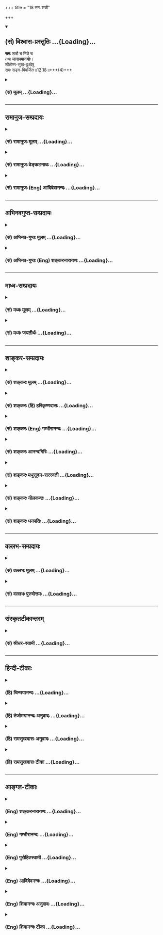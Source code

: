 +++
title = "18 समः शत्रौ"

+++
<div class="js_include" newlevelforh1="2" title="(सं) विश्वास-प्रस्तुतिः" unfilled url="/mahAbhAratam/vyAsaH/shlokashaH/06-bhIShma-parva/03-bhagavad-gItA-parva/saMskRtam/vishvAsa-prastutiH/12_bhakti-yogaH/18_samaH_shatrau.md">
<details open><summary><h2>(सं) विश्वास-प्रस्तुतिः ...{Loading}...</h2></summary>

**समः** शत्रौ च मित्रे च  
तथा **मानापमानयोः**।  
शीतोष्ण-सुख-दुःखेषु  
समः सङ्ग-विवर्जितः॥12.18॥+++(4)+++
</details>
</div>
<div class="js_include collapsed" newlevelforh1="3" title="(सं) मूलम्" unfilled url="/mahAbhAratam/vyAsaH/shlokashaH/06-bhIShma-parva/03-bhagavad-gItA-parva/saMskRtam/mUlam/12_bhakti-yogaH/18_samaH_shatrau.md">
<details><summary><h3>(सं) मूलम् ...{Loading}...</h3></summary>

समः शत्रौ च मित्रे च तथा मानापमानयोः।  
शीतोष्णसुखदुःखेषु समः सङ्गविवर्जितः।।12.18।।
</details>
</div>


_________________
## रामानुज-सम्प्रदायः
<div class="js_include collapsed" newlevelforh1="3" title="(सं) रामानुजः मूलम्" unfilled url="/mahAbhAratam/vyAsaH/shlokashaH/06-bhIShma-parva/03-bhagavad-gItA-parva/saMskRtam/rAmAnujaH/mUlam/12_bhakti-yogaH/18_samaH_shatrau.md">
<details><summary><h3>(सं) रामानुजः मूलम् ...{Loading}...</h3></summary>

।।12.18।। अद्वेष्टा सर्वभूतानाम् (गीता 12।13) इत्यादिना शत्रुमित्रादिषु
द्वेषादिरहितत्वम् उक्तम्। अत्र तेषु सन्निहितेषु अपि समचित्तत्वम्; ततः
अपि अतिरिक्तो विशेष उच्यते। आत्मनि स्थिरमतित्वेन निकेतनादिषु असक्त इति
**अनिकेतः;** तत एव मानापमानादिषु अपि समः; य एवंभूतो **भक्तिमान्** स **मे
प्रियः। अस्माद् आत्मनिष्ठात् मद्भक्तियोगनिष्ठस्य श्रैष्ठ्यं प्रतिपादयन्
यथोपक्रमम् उपसंहरति --**

</details>
</div>
<div class="js_include collapsed" newlevelforh1="3" title="(सं) रामानुजः वेङ्कटनाथः" unfilled url="/mahAbhAratam/vyAsaH/shlokashaH/06-bhIShma-parva/03-bhagavad-gItA-parva/saMskRtam/rAmAnujaH/venkaTanAthaH/12_bhakti-yogaH/18_samaH_shatrau.md">
<details><summary><h3>(सं) रामानुजः वेङ्कटनाथः ...{Loading}...</h3></summary>

  
  
।।12.18।। समः शत्रौ च इत्यादिना श्लोकद्वयेन बहुविधं सहेतुकं साम्यमुच्यते
तत्र पुनरुक्तिमाशङ्क्य परिहरतिअद्वेष्टेति।
सन्निहितस्वरूपमानावमानादिद्वन्द्वान्तरसहपाठवशादत्र शत्रुमित्रयोरपि
सन्निहितयोर्विवक्षा। सन्निधिर्हि विकारमतिशयेन जनयति। ततोऽप्यतिरिक्त इति
दूरस्थासन्नसाधारणात् अद्वेषमात्रादतिरिक्त इत्यर्थः। क्वचिदपि
सङ्गवर्जितत्वाच्छीतोष्णादिषु समत्वम्। निन्दास्तुत्योः
फलभूतामर्षानुरागादिरहितत्वान्निष्फलत्ववेषेण तुल्यत्वम्। मौनी इति नात्र
मननं विवक्षितम्;स्थिरमतिः इत्यनेनैव सिद्धत्वात् मुनिर्मननशीलः; तस्य भावो
**मित्यप्रसिद्धार्थता** च स्यात् नापि समस्तशब्दानुच्चारणं **त
त्यन्तापेक्षाभावात्;** सङ्कीर्तनादिविधेश्च न च **कालविशेष**
देनियतमौनव्रतं; तस्योपयुक्तत्वेऽपि पूर्वोत्तरसङ्गत्यभावात् निन्दन्तं हि
निन्दन्ति लौकिकाः; स्तुवन्तं च स्तुवन्ति ततः
प्रसक्तनिन्दास्तोत्रप्रतिक्षेपपरत्वमेवोचितम्। सन्तुष्टो येनकेनचित् इति
मौनित्वे हेत्वन्तरपरम् अन्यथासन्तुष्टः सततं योगी \[12।14\] इति
पूर्वोक्तत्वेन पुनरुक्तिप्रसङ्गात्।
यदृच्छयागतैर्यत्किञ्चिद्द्रव्यैरसन्तुष्टो हि सापेक्षतया स्तुतिपूर्वं
कञ्चन याचते; अदातारं च द्विष्यात्। यद्वा अन्यस्तुतितात्पर्येण वा
निन्दन्ति। स्थिरमतित्वस्य प्रकरणविशेषितं विषयं दर्शयन् सर्वस्योपरि
निर्दिष्टस्य तस्य साक्षात्परम्परया वा पूर्वोक्तसमस्तहेतुत्वं च
दर्शयतिआत्मनीति। निकेतननिषेधस्य क्षेत्रादिनिषेधोपलक्षणतया आदिशब्दः।
अत्रसमः इति द्वौ परिव्राड्विषयाविति यादवप्रकाशोक्तस्य न लिङ्गं पश्यामः।
शत्रुमित्रसाम्यादिगुणानां मुमुक्षौ गृहस्थेऽप्यवश्यम्भावादनिकेतत्वस्य चन
शब्दशास्त्राभिरतस्य मोक्षो नचापि रम्यावसथप्रियस्य। न भोजनाच्छादनतत्परस्य
न लोकचित्तग्रहणे रतस्य।। एकान्तशीलस्य दृढव्रतस्य
पञ्चेन्द्रियाप्रीतिनिवर्तकस्य। अध्यात्मविद्यारतमानसस्य मोक्षो ध्रुवो
नित्यमहिंसकस्य \[वा.स्मृ.10।7आ.स्मृ.10।67\] इत्यादिन्यायेन
निस्सङ्गतयाऽपि विर्वाहात्; गृहस्थादिषु
निकेतसद्भावनिषेधस्यानुपकारकत्वात्; तत्सद्भावस्य
क्वचिद्योगाद्युपकारकैत्वसम्भावनया च तत्सङ्गमात्रमेव निषेव्यतया
विवक्षितमिति दर्शयितुंअसक्त इत्युक्तम्। अत एवअद्वेष्टा \[12।13\]
इत्यादीनां सर्वेषामप्यक्षरोपासकसन्न्यासिविषयत्वंशङ्करोक्तं निरस्तम्।
क्वचित्सक्तस्य हि स्वरूपतः सुखत्वरहितैर्मानादिभिः प्रीत्यादिकम् अतः
क्वचिदपि सङ्गाभावान्मानादिषु समत्वमित्याह -- तत एवेति
पूर्वश्लोकेष्विवात्रापि यत्तच्छब्दाध्याहारेणोद्देश्य विधेयांशविभागं
दर्शयतिय एवम्भूतो भक्तिमान्स मे प्रिय इति।

</details>
</div>
<div class="js_include collapsed" newlevelforh1="3" title="(सं) रामानुजः (Eng) आदिदेवानन्दः" unfilled url="/mahAbhAratam/vyAsaH/shlokashaH/06-bhIShma-parva/03-bhagavad-gItA-parva/saMskRtam/rAmAnujaH/english/AdidevAnandaH/12_bhakti-yogaH/18_samaH_shatrau.md">
<details><summary><h3>(सं) रामानुजः (Eng) आदिदेवानन्दः ...{Loading}...</h3></summary>

12.18 - 12.19 The absence of hate etc., towards foes, friends etc., has already been taught in the stanza beginning with, 'He who never hates any being' (11.13). What is now taught is that eanimity to be practised even when such persons mentioned above are present before one who is superior to those having a general eanimous temperament referred to earlier. Who has no 'home', namely, who is not attached to home, etc.,
as he possesses firmness of mind with regard to the self. Because of this, he is 'same even in honour and dishonour.' He who is devoted to Me and who is like this - he is dear to Me. Showing the superiority of Bhakti-Nistha over Atma-nistha, Sri Krsna now concludes in accordance with what is stated at the beginning of this chapter in Verse 2.

</details>
</div>


_________________
## अभिनवगुप्त-सम्प्रदायः
<div class="js_include collapsed" newlevelforh1="3" title="(सं) अभिनव-गुप्तः मूलम्" unfilled url="/mahAbhAratam/vyAsaH/shlokashaH/06-bhIShma-parva/03-bhagavad-gItA-parva/saMskRtam/abhinava-guptaH/mUlam/12_bhakti-yogaH/18_samaH_shatrau.md">
<details><summary><h3>(सं) अभिनव-गुप्तः मूलम् ...{Loading}...</h3></summary>

।।12.15 -- 12.20।। यस्मादित्यादि मे प्रिया इत्यन्तम्। अनिकेतः -- इदमेव
मया कर्तव्यम् इति यस्य नास्ति प्रतिज्ञा। यथाप्राप्तहेवाकितया
सुखदुःखादिकमुपभुञ्ज्ञानः परमेश्वरविषयसमावेशितहृदयः सुखेनैव प्राप्नोति
परमकैवल्यम् इति।  
  
।। शिवम्।।

</details>
</div>
<div class="js_include collapsed" newlevelforh1="3" title="(सं) अभिनव-गुप्तः (Eng) शङ्करनारायणः" unfilled url="/mahAbhAratam/vyAsaH/shlokashaH/06-bhIShma-parva/03-bhagavad-gItA-parva/saMskRtam/abhinava-guptaH/english/shankaranArAyaNaH/12_bhakti-yogaH/18_samaH_shatrau.md">
<details><summary><h3>(सं) अभिनव-गुप्तः (Eng) शङ्करनारायणः ...{Loading}...</h3></summary>

12.18 See Comment under 12.20

</details>
</div>


_________________
## माध्व-सम्प्रदायः
<div class="js_include collapsed" newlevelforh1="3" title="(सं) मध्वः मूलम्" unfilled url="/mahAbhAratam/vyAsaH/shlokashaH/06-bhIShma-parva/03-bhagavad-gItA-parva/saMskRtam/madhvaH/mUlam/12_bhakti-yogaH/18_samaH_shatrau.md">
<details><summary><h3>(सं) मध्वः मूलम् ...{Loading}...</h3></summary>

।।12.18।। Sri Madhvacharya did not comment on this sloka.,

</details>
</div>
<div class="js_include collapsed" newlevelforh1="3" title="(सं) मध्वः जयतीर्थः" unfilled url="/mahAbhAratam/vyAsaH/shlokashaH/06-bhIShma-parva/03-bhagavad-gItA-parva/saMskRtam/madhvaH/jayatIrthaH/12_bhakti-yogaH/18_samaH_shatrau.md">
<details><summary><h3>(सं) मध्वः जयतीर्थः ...{Loading}...</h3></summary>

।।12.18।। Sri Jayatirtha did not comment on this sloka.  
  

</details>
</div>


_________________
## शाङ्कर-सम्प्रदायः
<div class="js_include collapsed" newlevelforh1="3" title="(सं) शङ्करः मूलम्" unfilled url="/mahAbhAratam/vyAsaH/shlokashaH/06-bhIShma-parva/03-bhagavad-gItA-parva/saMskRtam/shankaraH/mUlam/12_bhakti-yogaH/18_samaH_shatrau.md">
<details><summary><h3>(सं) शङ्करः मूलम् ...{Loading}...</h3></summary>

।।12.18।। --,**समः शत्रौ च मित्रे च; तथा मानापमानयोः** पूजापरिभवयोः;
**शीतोष्णसुखदुःखेषु समः;** सर्वत्र च सङ्गविवर्जितः।। किञ्च --,

</details>
</div>
<div class="js_include collapsed" newlevelforh1="3" title="(सं) शङ्करः (हि) हरिकृष्णदासः" unfilled url="/mahAbhAratam/vyAsaH/shlokashaH/06-bhIShma-parva/03-bhagavad-gItA-parva/saMskRtam/shankaraH/hindI/harikRShNadAsaH/12_bhakti-yogaH/18_samaH_shatrau.md">
<details><summary><h3>(सं) शङ्करः (हि) हरिकृष्णदासः ...{Loading}...</h3></summary>

।।12.18।। जो शत्रुमित्रमें और मानापमानमें अर्थात् सत्कार और तिरस्कारमें
समान रहता है एवं शीतउष्ण और सुखदुःखमें भी समभाववाला है तथा सर्वत्र
आसक्तिसे रहित हो चुका है।

</details>
</div>
<div class="js_include collapsed" newlevelforh1="3" title="(सं) शङ्करः (Eng) गम्भीरानन्दः" unfilled url="/mahAbhAratam/vyAsaH/shlokashaH/06-bhIShma-parva/03-bhagavad-gItA-parva/saMskRtam/shankaraH/english/gambhIrAnandaH/12_bhakti-yogaH/18_samaH_shatrau.md">
<details><summary><h3>(सं) शङ्करः (Eng) गम्भीरानन्दः ...{Loading}...</h3></summary>

12.18 Samah, who is the same; satrau ca mitre, towards friend and foe;
ca tatha, and so also; mana-apamanayoh, in honour and dishonour, in
adoration and humiliation; who is the same sita-usna-sukha-duhkhesu,
under cold, heat, happiness and sorrow; and sanga-vivar-jitah, free from
attachment to everything; Moreover,

</details>
</div>
<div class="js_include collapsed" newlevelforh1="3" title="(सं) शङ्करः आनन्दगिरिः" unfilled url="/mahAbhAratam/vyAsaH/shlokashaH/06-bhIShma-parva/03-bhagavad-gItA-parva/saMskRtam/shankaraH/AnandagiriH/12_bhakti-yogaH/18_samaH_shatrau.md">
<details><summary><h3>(सं) शङ्करः आनन्दगिरिः ...{Loading}...</h3></summary>

।।12.18।।**सम इति।** अद्वेष्टेत्यादिना द्वेषादिविशेषाभाव उक्तः; संप्रति
सर्वत्रैवाविकृतचित्तत्वमुच्यते। सर्वत्र चेतने स्त्रयादावचेतने च
चन्दनादावित्यर्थः।

</details>
</div>
<div class="js_include collapsed" newlevelforh1="3" title="(सं) शङ्करः मधुसूदन-सरस्वती" unfilled url="/mahAbhAratam/vyAsaH/shlokashaH/06-bhIShma-parva/03-bhagavad-gItA-parva/saMskRtam/shankaraH/madhusUdana-sarasvatI/12_bhakti-yogaH/18_samaH_shatrau.md">
<details><summary><h3>(सं) शङ्करः मधुसूदन-सरस्वती ...{Loading}...</h3></summary>

।।12.18।। सम इति। किंच पूर्वस्यैव प्रपञ्चः। सङ्गविवर्जितः
चेतनाचेतनसर्वविषयशोभनाध्यासरहितः। ,सर्वथा हर्षविषादशून्य इत्यर्थः।
स्पष्टमन्यत्।

</details>
</div>
<div class="js_include collapsed" newlevelforh1="3" title="(सं) शङ्करः नीलकण्ठः" unfilled url="/mahAbhAratam/vyAsaH/shlokashaH/06-bhIShma-parva/03-bhagavad-gItA-parva/saMskRtam/shankaraH/nIlakaNThaH/12_bhakti-yogaH/18_samaH_shatrau.md">
<details><summary><h3>(सं) शङ्करः नीलकण्ठः ...{Loading}...</h3></summary>

।।12.18।। उदासीनत्वं व्याचष्टे -- **सम इति।** गतव्यथत्वमुपपादयति --
**सङ्गविवर्जित इति।** सङ्गी हि व्यथते न तु तद्वर्जित इत्यर्थः।

</details>
</div>
<div class="js_include collapsed" newlevelforh1="3" title="(सं) शङ्करः धनपतिः" unfilled url="/mahAbhAratam/vyAsaH/shlokashaH/06-bhIShma-parva/03-bhagavad-gItA-parva/saMskRtam/shankaraH/dhanapatiH/12_bhakti-yogaH/18_samaH_shatrau.md">
<details><summary><h3>(सं) शङ्करः धनपतिः ...{Loading}...</h3></summary>

।।12.18।। किंच समः शत्रौ च मित्रे च तथा मानापमानयोः पूजापरिभवयोः
शीतोष्णसुखदुःखेषु समः समदुःखसुख इत्यत्र सामान्यसुखदुःखयोर्ग्रहणम्। अत्र
तु शीतोष्णनिबन्धयोरित्यपौनरुक्त्यम्। एतत्सर्वं कुत इत्यत आह। यतः सर्वत्र
सङ्गेन संसर्गेण विवर्जितः सङ्गस्यैव सर्वदोषजनकत्वान्न कस्यापि सङ्गं
करोतीत्यर्थः। अद्वेषटेत्यादिना द्वेषादिविशेषाभाव उक्तः। संप्रति
सर्वत्रैवाविकृतचित्तत्वमुच्यते। सर्वत्र चेतने स्त्र्यादावचेतने
चन्दनादावित्यर्थ इति भाष्यटीकाकृतः।

</details>
</div>


_________________
## वल्लभ-सम्प्रदायः
<div class="js_include collapsed" newlevelforh1="3" title="(सं) वल्लभः मूलम्" unfilled url="/mahAbhAratam/vyAsaH/shlokashaH/06-bhIShma-parva/03-bhagavad-gItA-parva/saMskRtam/vallabhaH/mUlam/12_bhakti-yogaH/18_samaH_shatrau.md">
<details><summary><h3>(सं) वल्लभः मूलम् ...{Loading}...</h3></summary>

।।12.18।। तथा सम इति। शत्रौ मित्रे च मानापमानयोश्च शीतादिषु च स्वयं समः;
सेव्ये स्वामिनि श्रीभगवति तु शीतादिकं प्रेम्णा
भावयमानस्तत्तत्प्रतीकारसेवां कुर्यादेवेत्याशयेन पुनरुक्तं; अनेवम्भूतानां
तु सङ्गेन वर्जितः। एवं भावयतां सङ्गं कुर्वाणः स्यादेव;येऽन्योन्यतो
भागवताः इत्यादिवाक्यात्।

</details>
</div>
<div class="js_include collapsed" newlevelforh1="3" title="(सं) वल्लभः पुरुषोत्तमः" unfilled url="/mahAbhAratam/vyAsaH/shlokashaH/06-bhIShma-parva/03-bhagavad-gItA-parva/saMskRtam/vallabhaH/puruShottamaH/12_bhakti-yogaH/18_samaH_shatrau.md">
<details><summary><h3>(सं) वल्लभः पुरुषोत्तमः ...{Loading}...</h3></summary>

  
  
।।12.18।। किञ्च -- सम इति। शत्रौ द्वेषकर्तरि; मित्रे अनुरागवति समः; स्वतो
द्वेषानुरागरहित इत्यर्थः। तथा मानापमानयोरपि समः। शीतोष्णयोर्दैहिकयोः
सुखदुःखयोः पुत्रजन्ममरणादिरूपयोः समः। सङ्गवर्जितः लौकिकासक्तिरहितः।  
  

</details>
</div>


_________________
## संस्कृतटीकान्तरम्
<div class="js_include collapsed" newlevelforh1="3" title="(सं) श्रीधर-स्वामी" unfilled url="/mahAbhAratam/vyAsaH/shlokashaH/06-bhIShma-parva/03-bhagavad-gItA-parva/saMskRtam/shrIdhara-svAmI/12_bhakti-yogaH/18_samaH_shatrau.md">
<details><summary><h3>(सं) श्रीधर-स्वामी ...{Loading}...</h3></summary>

।।12.18।। किंच **-- सम इति।** शत्रौ च मित्रे च सम एकरूपः; मानापमानयोरपि
तथा सम एव। हर्षविषादशून्य इत्यर्थः। शीतोष्णयोः सुखदुःखयोश्च समः
सङ्गविवर्जितः क्वचिदप्यनासक्तः।

</details>
</div>


_________________
## हिन्दी-टीकाः
<div class="js_include collapsed" newlevelforh1="3" title="(हि) चिन्मयानन्दः" unfilled url="/mahAbhAratam/vyAsaH/shlokashaH/06-bhIShma-parva/03-bhagavad-gItA-parva/hindI/chinmayAnandaH/12_bhakti-yogaH/18_samaH_shatrau.md">
<details><summary><h3>(हि) चिन्मयानन्दः ...{Loading}...</h3></summary>

।।12.18।। See Commentary under 12.19

</details>
</div>
<div class="js_include collapsed" newlevelforh1="3" title="(हि) तेजोमयानन्दः अनुवादः" unfilled url="/mahAbhAratam/vyAsaH/shlokashaH/06-bhIShma-parva/03-bhagavad-gItA-parva/hindI/tejomayAnandaH/anuvAdaH/12_bhakti-yogaH/18_samaH_shatrau.md">
<details><summary><h3>(हि) तेजोमयानन्दः अनुवादः ...{Loading}...</h3></summary>

।।12.18।। जो पुरुष शत्रु और मित्र में तथा मान और अपमान में सम है; जो
शीत-उष्ण व सुखदु:खादिक द्वन्द्वों में सम है और आसक्ति रहित है।।

</details>
</div>
<div class="js_include collapsed" newlevelforh1="3" title="(हि) रामसुखदासः अनुवादः" unfilled url="/mahAbhAratam/vyAsaH/shlokashaH/06-bhIShma-parva/03-bhagavad-gItA-parva/hindI/rAmasukhadAsaH/anuvAdaH/12_bhakti-yogaH/18_samaH_shatrau.md">
<details><summary><h3>(हि) रामसुखदासः अनुवादः ...{Loading}...</h3></summary>

।।12.18।। जो शत्रु और मित्रमें तथा मान-अपमानमें सम है और शीत-उष्ण
(अनुकूलता-प्रतिकूलता) तथा सुख-दुःखमें सम है एवं आसक्तिसे रहित है, और जो
निन्दास्तुतिको समान समझनेवाला, मननशील, जिस-किसी प्रकारसे भी (शरीरका
निर्वाह होनेमें) संतुष्ट, रहनेके स्थान तथा शरीरमें ममता-आसक्तिसे रहित और
स्थिर बुद्धिवाला है, वह भक्तिमान् मनुष्य मुझे प्रिय है।

</details>
</div>
<div class="js_include collapsed" newlevelforh1="3" title="(हि) रामसुखदासः टीका" unfilled url="/mahAbhAratam/vyAsaH/shlokashaH/06-bhIShma-parva/03-bhagavad-gItA-parva/hindI/rAmasukhadAsaH/TIkA/12_bhakti-yogaH/18_samaH_shatrau.md">
<details><summary><h3>(हि) रामसुखदासः टीका ...{Loading}...</h3></summary>

।।12.18।।***व्याख्या --***  **समः शत्रौ च मित्रे च --** यहाँ भगवान्ने
भक्तमें व्यक्तियोंके प्रति होनेवाली समताका वर्णन किया है। सर्वत्र
भगवद्बुद्धि होने तथा रागद्वेषसे रहित होनेके कारण सिद्ध भक्तका किसीके भी
प्रति शत्रुमित्रका भाव नहीं रहता। लोग ही उसके व्यवहारमें अपने स्वभावके
अनुसार अनुकूलता या प्रतिकूलताको देखकर उसमें मित्रता या शत्रुताका आरोप कर
लेते हैं। साधारण लोगोंका तो कहना ही क्या है; सावधान रहनेवाले साधकोंका भी
उस सिद्ध भक्तके प्रति मित्रता और शत्रुताका भाव हो सकता है। परंतु भक्त
अपनेआपमें सदैव पूर्णतया सम रहता है। उसके हृदयमें कभी किसीके प्रति
शत्रुमित्रका भाव उत्पन्न नहीं होता। मान लिया जाय कि भक्तके प्रति शत्रुता
और मित्रताका भाव रखनेवाले दो व्यक्तियोंमें धनके बँटवारेसे सम्बन्धित कोई
विवाद हो जाय और उसका निर्णय करानेके लिये वे भक्तके पास जायँ; तो भक्त
धनका बँटवारा करते समय शत्रुभाववाले व्यक्तिको कुछ अधिक और मित्रभाववाले
व्यक्तिको कुछ कम धन देगा। यद्यपि भक्तके इस निर्णय(व्यवहार) में विषमता
दीखती है; तथापि शत्रुभाववाले व्यक्तिको इस निर्णयमें समता दिखायी देगी कि
इसने पक्षपातरहित बँटवारा किया है। अतः भक्तके इस निर्णयमें विषमता
(पक्षपात) दीखनेपर भी वास्तवमें यह (समताको उत्पन्न करनेवाला होनेसे) समता
ही कहलायेगी। उपर्युक्त पदोंसे यह भी सिद्ध होता है कि सिद्ध भक्तके साथ भी
लोग (अपने भावके अनुसार) शत्रुतामित्रताका व्यवहार करते हैं और उसके
व्यवहारसे अपनेको उसका शत्रुमित्र मान लेते हैं। इसीलिये उसे यहाँ
शत्रुमित्रसे रहित न कहकर शत्रुमित्रमें सम कहा गया है।**तथा मानापमानयोः
--** मानअपमान परकृत क्रिया है; जो शरीरके प्रति होती है। भक्तकी अपने
कहलानेवाले शरीरमें न तो अहंता होती है; न ममता। इसलिये शरीरका मानअपमान
होनेपर भी भक्तके अन्तःकरणमें कोई विकार (हर्षशोक) पैदा नहीं होता। वह
नित्यनिरन्तर समतामें स्थित रहता है।**शीतोष्णसुखदुःखेषु समः --** इन
पदोंमें दो स्थानोंपर सिद्ध भक्तकी समता बतायी गयी है -- (1) शीतउष्णमें
समता अर्थात् इन्द्रियोंका अपनेअपने विषयोंसे संयोग होनेपर अन्तःकरणमें कोई
विकार न होना। (2) सुखदुःखमें समता अर्थात् धनादि पदार्थोंकी प्राप्ति या
अप्राप्ति होनेपर अन्तःकरणमें कोई विकार न होना। शीतोष्ण शब्दका अर्थ
सरदीगरमी होता है। सरदीगरमी त्वगिन्द्रियके विषय हैं। भक्त केवल
त्वगिन्द्रियके विषयोंमें ही सम रहता हो; ऐसी बात नहीं है। वह तो समस्त
इन्द्रियोंके विषयोंमें सम रहता है। अतः यहाँ शीतोष्ण शब्द समस्त
इन्द्रियोंके विषयोंका वाचक है। प्रत्येक इन्द्रियका अपनेअपने विषयके साथ
संयोग होनेपर भक्तको उन (अनुकूल या प्रतिकूल) विषयोंका ज्ञान तो होता है;
पर उसके अन्तःकरणमें,हर्षशोकादि विकार नहीं होते। वह सदा सम रहता है। साधारण
मनुष्य धनादि अनुकूल पदार्थोंकी प्राप्तिमें सुख तथा प्रतिकूल पदार्थोंकी
प्राप्तिमें दुःखका अनुभव करते हैं। परन्तु उन्हीं पदार्थोंके प्राप्त होने
अथवा न होनेपर सिद्ध भक्तके अन्तःकरणमें कभी किञ्चिन्मात्र भी रागद्वेष;
हर्षशोकादि विकार नहीं होते। वह प्रत्येक परिस्थितिमें सम रहता
है। सुखदुःखमें सम रहने तथा सुखदुःखसे रहित होने -- दोनोंका गीतामें एक ही
अर्थमें प्रयोग हुआ है। सुखदुःखकी परिस्थिति अवश्यम्भावी है अतः उससे रहित
होना सम्भव नहीं है। इसलिये भक्त अनुकूल तथा प्रतिकूल परिस्थितियोंमे सम
रहता है। हाँ; अनुकूल तथा प्रतिकूल परिस्थितिको लेकर अन्तःकरणमें जो
हर्षशोक होते हैं; उनसे रहित हुआ जा सकता है। इस दृष्टिसे गीतामें जहाँ
सुखदुःखमें सम होनेकी बात आयी है; वहाँ सुखदुःखकी परिस्थितिमें सम समझना
चाहिये और जहाँ सुखदुःखसे रहित होनेकी बात आयी है; वहाँ (अनुकूल तथा
प्रतिकूल परिस्थितिकी प्राप्तिसे होनेवाले) हर्षशोकसे रहित समझना
चाहिये।**सङ्गविवर्जितः --** सङ्ग शब्दका अर्थ सम्बन्ध (संयोग) तथा आसक्ति
दोनों ही होते हैं। मनुष्यके लिये यह सम्भव नहीं है कि वह स्वरूपसे सब
पदार्थोंका सङ्ग अर्थात् सम्बन्ध छोड़ सके क्योंकि जबतक मनुष्य जीवित रहता
है; तबतक शरीरमनबुद्धिइन्द्रियाँ उसके साथ रहती ही हैं। हाँ; शरीरसे भिन्न
कुछ पदार्थोंका त्याग स्वरूपसे किया जा सकता है। जैसे किसी व्यक्तिने
स्वरूपसे प्राणीपदार्थोंका सङ्ग छो़ड़ दिया; पर उसके अन्तःकरणमें अगर उनके
प्रति किञ्चिन्मात्र भी आसक्ति बनी हुई है; तो उन प्राणीपदार्थोंसे दूर
होते हुए भी वास्तवमें उसका उनसे सम्बन्ध बना हुआ ही है। दूसरी ओर; अगर
अन्तःकरणमें प्राणीपदार्थोंकी किञ्चिन्मात्र भी आसक्ति नहीं है; तो पास
रहते हुए भी वास्तवमें उनसे सम्बन्ध नहीं है। अगर पदार्थोंका स्वरूपसे
त्याग करनेपर ही मुक्ति होती; तो मरनेवाला हरेक व्यक्ति मुक्त हो जाता
क्योंकि उसने तो अपने शरीरका भी त्याग कर दिया परन्तु ऐसी बात है नहीं।
अन्तःकरणमें आसक्तिके रहते हुए शरीरका त्याग करनेपर भी संसारका बन्धन बना
रहता है। अतः मनुष्यको सांसारिक आसक्ति ही बाँधनेवाली है; न कि सांसारिक
प्राणीपदार्थोंका स्वरूपसे सम्बन्ध। आसक्तिको मिटानेके लिये पदार्थोंका
स्वरूपसे त्याग करना भी एक साधन हो सकता है किंतु खास जरूरत आसक्तिका
सर्वथा त्याग करनेकी ही है। संसारके प्रति यदि किञ्चिन्मात्र भी आसक्ति है;
तो उसका चिन्तन अवश्य होगा। इस कारण वह आसक्ति साधकको क्रमशः कामना; क्रोध;
मूढ़ता आदिको प्राप्त कराती हुई उसे पतनके गर्तमें गिरानेका हेतु बन सकती
है (गीता 2। 62 63)। भगवान्ने दूसरे अध्यायके उनसठवें श्लोकमें **परं
दृष्ट्वा निवर्तते** पदोंसे भगवत्प्राप्तिके बाद आसक्तिकी सर्वथा
निवृत्तिकी बात कही है। भगवत्प्राप्तिसे पहले भी आसक्तिकी निवृत्ति हो सकती
है; पर भगवत्प्राप्तिके बाद तो आसक्ति सर्वथा निवृत्त हो ही जाती है।
भगवत्प्राप्त महापुरुषमें आसक्तिका सर्वथा अभाव होता ही है। परन्तु
भगवत्प्राप्तिसे पूर्व साधनावस्थामें आसक्तिका सर्वथा अभाव होता ही नहीं --
ऐसा नियम नहीं है। साधनावस्थामें भी आसक्तिका सर्वथा अभाव होकर साधकको
तत्काल भगवत्प्राप्ति हो सकती है। (गीता 5। 21 16। 22)। आसक्ति न तो
परमात्माके अंश शुद्ध चेतनमें रहती है और न जड(प्रकृति) में ही। वह जड और
चेतनके सम्बन्धरूप मैंपनकी मान्यतामें रहती है। वही आसक्ति बुद्धि; मन;
इन्द्रियों और विषयों(पदार्थों) में प्रतीत होती है। अगर साधकके मैंपनकी
मान्यतामें रहनेवाली आसक्ति मिट जाय; तो दूसरी जगह प्रतीत होनेवाली आसक्ति
स्वतः मिट जायगी। आसक्तिका कारण अविवेक है। अपने विवेकको पूर्णतया महत्त्व
न देनेसे साधकमें आसक्ति रहती है। भक्तमें अविवेक नहीं रहता। इसलिये वह
आसक्तिसे सर्वथा रहित होता है। अपने अंशी भगवान्से विमुख होकर भूलसे संसारको
अपना मान लेनेसे संसारमें राग हो जाता है और राग होनेसे संसारमें आसक्ति हो
जाती है। संसारसे माना हुआ अपनापन सर्वथा मिट जानेसे बुद्धि सम हो जाती है।
बुद्धिके सम होनेपर स्वयं आसक्ति रहित हो जाता है।  
  
**मार्मिक बात**  
  
वास्तवमें जीवमात्रकी भगवान्के प्रति स्वाभाविक अनुरक्ति (प्रेम) है। जबतक
संसारके साथ भूलसे माना हुआ अपनेपनका सम्बन्ध है; तबतक वह अनुरक्ति प्रकट
नहीं होती; प्रत्युत संसारमें आसक्तिके रूपमें प्रतीत होती है। संसारकी
आसक्ति रहते हुए भी वस्तुतः भगवान्की अनुरक्ति मिटती नहीं। अनुरक्तिके
प्रकट होते ही आसक्ति (सूर्यका उदय होनेपर अंधकारकी तरह) सर्वथा निवृत्त हो
जाती है। ज्योंज्यों संसारसे विरक्ति होती है; त्योंहीत्यों भगवान्में
अनुरक्ति प्रकट होती है। यह नियम है कि आसक्तिको समाप्त करके विरक्ति स्वयं
भी उसी प्रकार शान्त हो जाती है; जिस प्रकार लकड़ीको जलाकर अग्नि। इस
प्रकार आसक्ति और विरक्तिके न रहनेपर स्वतःस्वाभाविक अनुरक्ति(भगवत्प्रेम)
का स्रोत प्रवाहित होने लगता है। इसके लिये किञ्चिन्मात्र भी कोई उद्योग
नहीं करना पड़ता। फिर भक्त सब प्रकारसे भगवान्के पूर्ण समर्पित हो जाता है।
उसकी सम्पूर्ण क्रियाएँ भगवान्की प्रियताके लिये ही होती हैं। उससे प्रसन्न
होकर भगवान् उस भक्तको अपना प्रेम प्रदान करते हैं। भक्त उस प्रेमको भी
भगवान्के ही प्रति लगा देता है। इससे भगवान् और आनन्दित होते हैं तथा पुनः
उसे प्रेम प्रदान करते हैं। भक्त पुनः उसे भगवान्के प्रति लगा देता है। इस
प्रकार भक्त और भगवान्के बीच प्रतिक्षण वर्धमान प्रेमके आदानप्रदानकी यह
लीला चलती रहती है।**तुल्यनिन्दास्तुतिः --** निन्दास्तुति मुख्यतः नामकी
होती है। यह भी परकृत क्रिया है। लोग अपने स्वभावके अनुसार भक्तकी निन्दा
या स्तुति किया करते हैं। भक्तमें अपने कहलानेवाले नाम और शरीरमें लेशमात्र
भी अहंता और ममता नहीं होती। इसलिये निन्दास्तुतिका उसपर लेशमात्र भी असर
नहीं पड़ता। भक्तका न तो अपनी स्तुति या प्रशंसा करनेवालेके प्रति राग होता
है और न निन्दा करनेवालेके प्रति द्वेष ही होता है। उसकी दोनोंमें ही
समबुद्धि रहती है। साधारण मनुष्योंके भीतर अपनी प्रशंसाकी कामना रहा करती
है; इसलिये वे अपनी निन्दा सुनकर दुःखका और स्तुति सुनकर सुखका अनुभव करते
हैं। इसके विपरीत (अपनी प्रशंसा न चाहनेवाले) साधक पुरुष निन्दा सुनकर
सावधान होते हैं और स्तुति सुनकर लज्जित होते हैं। परन्तु नाममें
किञ्चिन्मात्र भी अपनापन न होनेके कारण सिद्ध भक्त इन दोनों भावोंसे रहित
होता है अर्थात् निन्दास्तुतिमें सम होता है। हाँ; वह भी कभीकभी
लोकसंग्रहके लिये साधककी तरह (निन्दामें सावधान तथा स्तुतिमें लज्जित
होनेका) व्यवहार कर सकता है। भक्तकी सर्वत्र भगवद्बुद्धि होनेके कारण भी
उसका निन्दास्तुति करनेवालोंमें भेदभाव नहीं होता। ऐसा भेदभाव न रहनेसे ही
यह प्रतीत होता है कि वह निन्दास्तुतिमें सम है। भक्तके द्वारा अशुभ कर्म तो
हो ही नहीं सकते और शुभकर्मोंके होनेमें वह केवल भगवान्को हेतु मानता है।
फिर भी उसकी कोई निन्दा या स्तुति करे; तो उसके चित्तमें कोई विकार पैदा
नहीं होता।**मौनी --** सिद्ध भक्तके द्वारा स्वतःस्वाभाविक भगवत्स्वरूपका
मनन होता रहता है; इसलिये उसको **मौनी** अर्थात् मननशील कहा गया है।
अन्तःकरणमें आनेवाली प्रत्येक वृत्तिमें उसको **वासुदेवः सर्वम्** (गीता 7।
19) सब कुछ भगवान् ही हैं -- यही दीखता है। इसलिये उसके द्वारा निरन्तर ही
भगवान्का मनन होता है। यहाँ **मौनी** पदका अर्थ वाणीका मौन रखनेवाला नहीं
माना जा सकता क्योंकि ऐसा माननेसे वाणीके द्वारा भक्तिका प्रचार करनेवाले
भक्त पुरुष भक्त ही नहीं कहलायेँगे। इसके सिवाय अगर वाणीका मौन रखनेमात्रसे
भक्त होना सम्भव होता; तो भक्त होना बहुत ही आसान हो जाता और ऐसे भक्त
अंसख्य बन जाते किंतु संसारमें भक्तोंकी संख्या अधिक देखनेमें नहीं आती।
इसके सिवाय आसुर स्वभाववाला दम्भी व्यक्ति भी हठपूर्वक वाणीका मौन रख सकता
है। परन्तु यहाँ भगवत्प्राप्त सिद्ध भक्तके लक्षण बताये जा रहे हैं। इसलिये
यहाँ **मौनी** पदका अर्थ भगवत्स्वरूपका मनन करनेवाला ही मानना युक्तिसंगत
है।**संतुष्टो येन केनचित् --** दूसरे लोगोंको भक्त **संतुष्टो येन
केनचित्** अर्थात् प्रारब्धानुसार शरीरनिर्वाहके लिये जो कुछ मिल जाय;
उसीमें संतुष्ट दीखता है परन्तु वास्तवमें भक्तकी संतुष्टिका कारण कोई
सांसारिक पदार्थ; परिस्थिति आदि नहीं होती। एकमात्र भगवान्में ही प्रेम
होनेके कारण वह नित्यनिरन्तर भगवान्में ही संतुष्ट रहता है। इस संतुष्टिके
कारण वह संसारकी प्रत्येक अनुकूलप्रतिकूल परिस्थितिमें सम रहता है क्योंकि
उसके अनुभवमें प्रत्येक अनुकूल या प्रतिकूल परिस्थिति भगवान्के मङ्लमय
विधानसे ही आती है। इस प्रकार प्रत्येक परिस्थितिमें नित्यनिरन्तर संतुष्ट
रहनेके कारण उसे **संतुष्टो येन केनचित्** कहा गया है।**अनिकेतः --** जिनका
कोई निकेत अर्थात् वासस्थान नहीं है; वे ही अनिकेत हों -- ऐसी बात नहीं है।
चाहे गृहस्थ हों या साधुसंन्यासी; जिनकी अपने रहनेके स्थानमें ममताआसक्ति
नहीं है; वे सभी अनिकेत हैं। भक्तका रहनेके स्थानमें और शरीर (स्थूल;
सूक्ष्म और कारणशरीर) में लेशमात्र भी अपनापन एवं आसक्ति नहीं होती। इसलिये
उसको **अनिकेतः** कहा गया है।**स्थिरमतिः --** भक्तकी बुद्धिमें
भगवत्तत्त्वकी सत्ता और स्वरूपके विषयमें कोई संशय अथवा विपर्यय (विपरीत
ज्ञान) नहीं होता। अतः उसकी बुद्धि भगवत्तत्त्वके ज्ञानसे कभी किसी
अवस्थामें विचलित नहीं होती। इसलिये उसको **स्थिरमतिः** कहा गया है।
भगवत्तत्त्वको जाननेके लिये उसको कभी किसी प्रमाण या शास्त्रविचार;
स्वाध्याय आदिकी जरूरत नहीं रहती क्योंकि वह स्वाभाविकरूपसे भगवत्तत्त्वमें
तल्लीन रहता है। स्थिरबुद्धि होनेमें कामनाएँ ही बाधक होती हैं (गीता 2।
44)। अतः कामनाओंके त्यागसे ही स्थिरबुद्धि होना सम्भव है (गीता 2। 55)।
अन्तःकरणमें सांसारिक (संयोगजन्य) सुखकी कामना रहनेसे संसारमें आसक्ति हो
जाती है। यह आसक्ति संसारको असत्य या मिथ्या जान लेनेपर भी मिटती नहीं जैसे
-- सिनेमामें दीखनेवाले दृश्य(प्राणीपदार्थों) को मिथ्या जानते हुए भी
उसमें आसक्ति हो जाती है अथवा जैसे भूतकालकी बातोंको याद करते समय मानसिक
दृष्टिके सामने आनेवाले दृश्यको मिथ्या जानते हुए भी उसमें आसक्ति हो जाती
है। अतः जबतक भीतरमें सांसारिक सुखकी कामना है; तबतक संसारको मिथ्या
माननेपर भी संसारकी आसक्ति नहीं मिटती। आसक्तिसे संसारकी स्वतन्त्र सत्ता
दृढ़ होती है। सांसारिक सुखकी कामना मिटनेपर आसक्ति स्वतः मिट जाती है।
आसक्ति मिटनेपर संसारकी स्वतन्त्र सत्ताका अभाव हो जाता है और एक
भगवत्तत्त्वमें बुद्धि स्थिर हो जाती है।**भक्तिमान्मे प्रियो नरः --
भक्तिमान्** पदमें भक्ति शब्दके साथ नित्ययोगके अर्थमें **मतुप्** प्रत्यय
है। इसका तात्पर्य यह है कि मनुष्यमें स्वाभाविकरूपसे भक्ति (भगवत्प्रेम)
रहती है। मनुष्यसे भूल यही होती है कि वह भगवान्को छोड़कर संसारकी भक्ति
करने लगता है। इसलिये उसे स्वाभाविक रहनेवाली भगवद्भक्तिका रस नहीं मिलता
और उसके जीवनमें नीरसता रहती है। सिद्ध भक्त हरदम भक्तिरसमें तल्लीन रहता
है। इसलिये उसको **भक्तिमान्** कहा गया है। ऐसा भक्तिमान् मनुष्य भगवान्को
प्रिय होता है।**नरः** पद देनेका तात्पर्य है कि भगवान्को प्राप्त करके
जिसने अपना मनुष्यजीवन सफल (सार्थक) कर लिया है; वही वास्तवमें नर (मनुष्य)
कहलानेयोग्य है। जो मनुष्यशरीरको पाकर सांसारिक भोग और संग्रहमें ही लगा
हुआ है; वह नर (मनुष्य) कहलानेयोग्य नहीं है। \[इन दो श्लोकोंमें भक्तके
सदासर्वदा समभावमें स्थित रहनेकी बात कही गयी है। शत्रुमित्र; मानअपमान;
शीतउष्ण; सुखदुःख और निन्दास्तुति -- इन पाँचों द्वन्द्वोंमें समता होनेसे
ही साधक पूर्णतः समभावमें स्थित कहा जा सकता है। \]  
  
**प्रकरणसम्बन्धी विशेष बात**  
  
भगवान्ने पहले प्रकरणके अन्तर्गत तेरहवेंचौदहवें श्लोकोंमें सिद्ध भक्तोंके
लक्षणोंका वर्णन करके अन्तमें **यो मद्भक्तः स मे प्रियः** कहा; दूसरे
प्रकरणके अन्तर्गत पन्द्रहवें श्लोकके अन्तमें **यः स च मे प्रियः** कहा;
तीसरे प्रकरणके अन्तर्गत सोलहवें श्लोकके अन्तमें **यो मद्भक्तः स मे
प्रियः** कहा; चौथे प्रकरणके अन्तर्गत सत्रहवें श्लोकके अन्तमें
**भक्तिमान् यः स म प्रियः** कहा और अन्तिम पाँचवें प्रकरणके अन्तर्गत
अठारहवेंउन्नीसवें श्लोकोंके अन्तमें **भक्तिमान् मे प्रियो नरः** कहा। इस
प्रकार भगवान्ने पाँच बार अलगअलग **मे प्रियः** पद देकर सिद्ध भक्तोंके
लक्षणोंको पाँच भागोंमें विभक्त किया है। इसलिये सात श्लोकोंमें बताये गये
सिद्ध भक्तोंके लक्षणोंको एक ही प्रकरणके अन्तर्गत नहीं समझना चाहिये। इसका
मुख्य कारण यह है कि यदि यह एक ही प्रकरण होता; तो एक लक्षणको बारबार न
कहकर एक ही बार कहा जाता; और **मे प्रियः** पद भी एक ही बार कहे
जाते। पाँचों प्रकरणोंके अन्तर्गत सिद्ध भक्तोंके लक्षणोंमें रागद्वेष और
हर्षशोकका अभाव बताया गया है। जैसे; पहले प्रकरणमें **निर्ममः** पदसे
रागका; **अद्वेष्टा** पदसे द्वेषका और **समदुःखसुखः** पदसे हर्षशोकका अभाव
बताया गया है। दूसरे प्रकरणमें **हर्षामर्षभयोद्वेगैः** पदसे रागद्वेष और
हर्षशोकका अभाव बताया गया है। तीसरे प्रकरणमें **अनपेक्षः** पदसे रागका;
**उदासीनः** पदसे द्वेषका और **गतव्यथः** पदसे हर्षशोकका अभाव बताया गया
है। चौथे प्रकरणमें **न काङ्क्षति** पदोंसे रागका; **न द्वेष्टि** पदोंसे
द्वेषका और **न हृष्यति** तथा **न** **शोचति** पदोंसे हर्षशोकका अभाव बताया
गया है। अन्तिम पाँचवें प्रकरणमें **सङ्गविवर्जितः** पदसे रागका;
**संतुष्टः** पदसे एकमात्र भगवान्में ही सन्तुष्ट रहनेके कारण द्वेषका और
**शीतोष्णसुखदुःखेषु समः** पदोंसे हर्षशोकका अभाव बताया गया है। अगर सिद्ध
भक्तोंके लक्षण बतानेवाला (सात श्लोकोंका) एक ही प्रकरण होता; तो सिद्ध
भक्तमें रागद्वेष; हर्षशोकादि विकारोंके अभावकी बात कहीं शब्दोंसे और कहीं
भावसे बारबार कहनेकी जरूरत नहीं होती। इसी तरह चौदहवें और उन्नीसवें
श्लोकमें **सन्तुष्टः** पदका तथा तेरहवें श्लोकमें **समदुःखसुखः** और
अठारहवें श्लोकमें **शीतोष्णसुखदुःखेषु समः** पदोंका भी सिद्ध भक्तोंके
लक्षणोंमें दो बार प्रयोग हुआ है; जिससे (सिद्ध भक्तोंके लक्षणोंका एक ही
प्रकरण माननेसे) पुनरुक्तिका दोष आता है। भगवान्के वचनोंमें पुनरुक्तिका
दोष आना सम्भव ही नहीं। अतः सातों श्लोकोंके विषयको एक प्रकरण न मानकर
अलगअलग पाँच प्रकरण मानना ही युक्तिसंगत है। इस तरह पाँचों प्रकरण स्वतन्त्र
(भिन्नभिन्न) होनेसे किसी एक प्रकरणके भी सब लक्षण जिसमें हों; वही
भगवान्का प्रिय भक्त है। प्रत्येक प्रकरणमें सिद्ध भक्तोंके अलगअलग लक्षण
बतानेका कारण यह है कि साधनपद्धति; प्रारब्ध; वर्ण; आश्रम; देश; काल;
परिस्थिति आदिके भेदसे सब भक्तोंकी प्रकृति(स्वभाव) में परस्पर थोड़ाबहुत
भेद रहा करता है। हाँ; रागद्वेष; हर्षशोकादि विकारोंका अत्यन्ताभाव एवं
समतामें स्थिति और समस्त प्राणियोंके हितमें रति सबकी समान ही होती
है। साधकको अपनी रुचि; विश्वास; योग्यता; स्वभाव आदिके अनुसार जो प्रकरण
अपने अनुकूल दिखायी दे; उसीको आदर्श मानकर उसके अनुसार अपना जीवन बनानेमें
लग जाना चाहिये। किसी एक प्रकरणके भी यदि पूरे लक्षण अपनेमें न आयें; तो भी
साधकको निराश नहीं होना चाहिये। फिर सफलता अवश्यम्भावी है।***सम्बन्ध
--***  पीछेके सात श्लोकोंमें भगवान्ने सिद्ध भक्तोंके कुल उनतालीस लक्षण
बताये। अब आगेके श्लोकमें भगवान् अर्जुनके प्रश्नका स्पष्ट रीतिसे उत्तर
देते हैं।  
  

</details>
</div>


_________________
## आङ्ग्ल-टीकाः
<div class="js_include collapsed" newlevelforh1="3" title="(Eng) शङ्करनारायणः" unfilled url="/mahAbhAratam/vyAsaH/shlokashaH/06-bhIShma-parva/03-bhagavad-gItA-parva/english/shankaranArAyaNaH/12_bhakti-yogaH/18_samaH_shatrau.md">
<details><summary><h3>(Eng) शङ्करनारायणः ...{Loading}...</h3></summary>

12.18. He, who feels alike to the foe and to the friend and also to honour and to dishonour; who feels alike to cold and to heat, to pleasure and to pain; who is totally free from attachment;

</details>
</div>
<div class="js_include collapsed" newlevelforh1="3" title="(Eng) गम्भीरानन्दः" unfilled url="/mahAbhAratam/vyAsaH/shlokashaH/06-bhIShma-parva/03-bhagavad-gItA-parva/english/gambhIrAnandaH/12_bhakti-yogaH/18_samaH_shatrau.md">
<details><summary><h3>(Eng) गम्भीरानन्दः ...{Loading}...</h3></summary>

12.18 He who is the same towards friend and foe, and so also in honour and dishonour; who is the same under cold, heat, happiness and sorrow,
who is free from attachment to everything.

</details>
</div>
<div class="js_include collapsed" newlevelforh1="3" title="(Eng) पुरोहितस्वामी" unfilled url="/mahAbhAratam/vyAsaH/shlokashaH/06-bhIShma-parva/03-bhagavad-gItA-parva/english/purohitasvAmI/12_bhakti-yogaH/18_samaH_shatrau.md">
<details><summary><h3>(Eng) पुरोहितस्वामी ...{Loading}...</h3></summary>

12.18 He to whom friend and foe are alike, who welcomes equally honour and dishonour, heat and cold, pleasure and pain, who is enamoured of nothing,

</details>
</div>
<div class="js_include collapsed" newlevelforh1="3" title="(Eng) आदिदेवनन्दः" unfilled url="/mahAbhAratam/vyAsaH/shlokashaH/06-bhIShma-parva/03-bhagavad-gItA-parva/english/AdidevanandaH/12_bhakti-yogaH/18_samaH_shatrau.md">
<details><summary><h3>(Eng) आदिदेवनन्दः ...{Loading}...</h3></summary>

12.18 He who is same to foe and friend, honour and dishonour, who is alike to both cold and heat, pleasure and pain, and who is free from all attachments;

</details>
</div>
<div class="js_include collapsed" newlevelforh1="3" title="(Eng) शिवानन्दः अनुवादः" unfilled url="/mahAbhAratam/vyAsaH/shlokashaH/06-bhIShma-parva/03-bhagavad-gItA-parva/english/shivAnandaH/anuvAdaH/12_bhakti-yogaH/18_samaH_shatrau.md">
<details><summary><h3>(Eng) शिवानन्दः अनुवादः ...{Loading}...</h3></summary>

12.18 He who is the same to foe and friend, and also in honour and dishonour, who is the same in cold and heat and in pleasure and pain,
who is free from attachment.

</details>
</div>
<div class="js_include collapsed" newlevelforh1="3" title="(Eng) शिवानन्दः टीका" unfilled url="/mahAbhAratam/vyAsaH/shlokashaH/06-bhIShma-parva/03-bhagavad-gItA-parva/english/shivAnandaH/TIkA/12_bhakti-yogaH/18_samaH_shatrau.md">
<details><summary><h3>(Eng) शिवानन्दः टीका ...{Loading}...</h3></summary>

12.18 समः (he who is) the same; शत्रौ to foe; च and; मित्रे to friend; च
and; तथा also; मानापमानयोः in honour and dishonour; शीतोष्णसुखदुःखेषु in cold and heat; in pleasure and pain; समः the same; सङ्गविवर्जितः free from attachment.Commentary The ordinary man of the world is ruled by the pairs of opposites; honour and dishonour; cold and heat and pleasure and pain but a Yogi or a sage or a devotee (Bhagavata) has a balanced mind.
He has poise or eanimity. He is not at all swayed by the blind forces of attraction and repulsion.He who does wrong to others is a foe. He who does good to others is a friend.The devotee or the sage has no attachment for objects of any kind.

</details>
</div>
